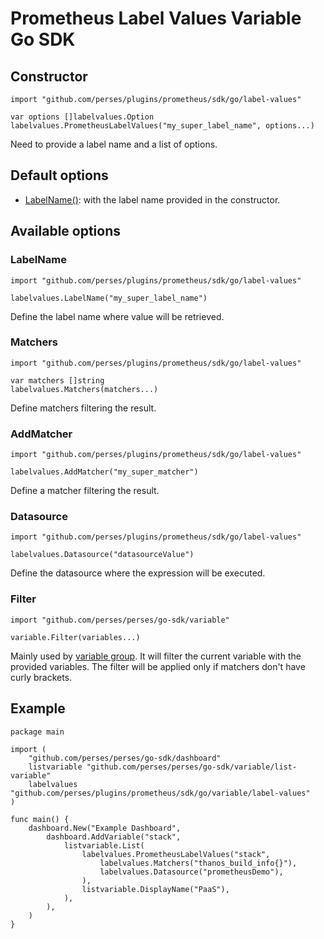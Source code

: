 # Prometheus Label Values Variable Go SDK

## Constructor

```golang
import "github.com/perses/plugins/prometheus/sdk/go/label-values"

var options []labelvalues.Option
labelvalues.PrometheusLabelValues("my_super_label_name", options...)
```

Need to provide a label name and a list of options.

## Default options

- [LabelName()](#labelname): with the label name provided in the constructor.

## Available options

### LabelName

```golang
import "github.com/perses/plugins/prometheus/sdk/go/label-values" 

labelvalues.LabelName("my_super_label_name")
```

Define the label name where value will be retrieved.

### Matchers

```golang
import "github.com/perses/plugins/prometheus/sdk/go/label-values" 

var matchers []string
labelvalues.Matchers(matchers...)
```

Define matchers filtering the result.

### AddMatcher

```golang
import "github.com/perses/plugins/prometheus/sdk/go/label-values"

labelvalues.AddMatcher("my_super_matcher")
```

Define a matcher filtering the result.

### Datasource

```golang
import "github.com/perses/plugins/prometheus/sdk/go/label-values"

labelvalues.Datasource("datasourceValue")
```

Define the datasource where the expression will be executed.

### Filter

```golang
import "github.com/perses/perses/go-sdk/variable" 

variable.Filter(variables...)
```

Mainly used by [variable group](https://perses.dev/perses/docs/dac/go/variable-group). It will filter the current variable with the provided variables.
The filter will be applied only if matchers don't have curly brackets.

## Example

```golang
package main

import (
	"github.com/perses/perses/go-sdk/dashboard"
	listvariable "github.com/perses/perses/go-sdk/variable/list-variable"
	labelvalues "github.com/perses/plugins/prometheus/sdk/go/variable/label-values"
)

func main() {
	dashboard.New("Example Dashboard",
		dashboard.AddVariable("stack",
			listvariable.List(
				labelvalues.PrometheusLabelValues("stack",
					labelvalues.Matchers("thanos_build_info{}"),
					labelvalues.Datasource("prometheusDemo"),
				),
				listvariable.DisplayName("PaaS"),
			),
		),
	)
}
```
